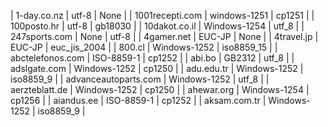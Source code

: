 | 1-day.co.nz | utf-8 | None |
| 1001recepti.com | windows-1251 | cp1251 |
| 100posto.hr | utf-8 | gb18030 |
| 10dakot.co.il | Windows-1254 | utf_8 |
| 247sports.com | None | utf-8 |
| 4gamer.net | EUC-JP | None |
| 4travel.jp | EUC-JP | euc_jis_2004 |
| 800.cl | Windows-1252 | iso8859_15 |
| abctelefonos.com | ISO-8859-1 | cp1252 |
| abi.bo | GB2312 | utf_8 |
| adslgate.com | Windows-1252 | cp1250 |
| adu.edu.tr | Windows-1252 | iso8859_9 |
| advanceautoparts.com | Windows-1252 | utf_8 |
| aerzteblatt.de | Windows-1252 | cp1250 |
| ahewar.org | Windows-1254 | cp1256 |
| aiandus.ee | ISO-8859-1 | cp1252 |
| aksam.com.tr | Windows-1252 | iso8859_9 |

